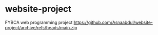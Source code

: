 # website-project
FYBCA web programming project
https://github.com/Asnaabdul/website-project/archive/refs/heads/main.zip
